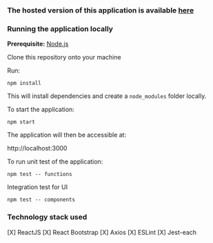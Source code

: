 ### The hosted version of this application is available [here](http://coding-egret-lingumi.s3-website.eu-west-2.amazonaws.com/)

### Running the application locally

**Prerequisite:** [Node.js](https://nodejs.org/en/)

Clone this repository onto your machine

Run:

```
npm install
```

This will install dependencies and create a `node_modules` folder locally.

To start the application:

```
npm start
```

The application will then be accessible at:

http://localhost:3000

To run unit test of the application:
```
npm test -- functions
```
Integration test for UI
```
npm test -- components
```
### Technology stack used
[X] ReactJS
[X] React Bootstrap
[X] Axios
[X] ESLint
[X] Jest-each
